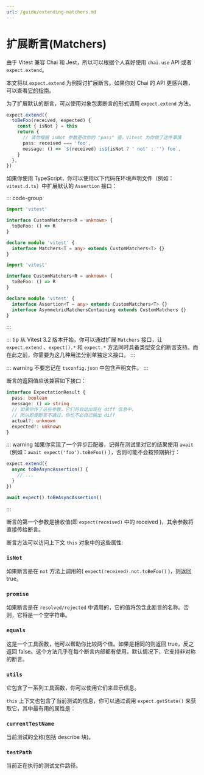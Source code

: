 ```yaml
---
url: /guide/extending-matchers.md
---
```


# 扩展断言(Matchers)

由于 Vitest 兼容 Chai 和 Jest，所以可以根据个人喜好使用 `chai.use` API 或者 `expect.extend`。

本文将以 `expect.extend` 为例探讨扩展断言。如果你对 Chai 的 API 更感兴趣，可以查看[它的指南](https://www.chaijs.com/guide/plugins/)。

为了扩展默认的断言，可以使用对象包裹断言的形式调用 `expect.extend` 方法。

```ts
expect.extend({
  toBeFoo(received, expected) {
    const { isNot } = this
    return {
      // 请勿根据 isNot 参数更改你的 "pass" 值，Vitest 为你做了这件事情
      pass: received === 'foo',
      message: () => `${received} is${isNot ? ' not' : ''} foo`,
    }
  },
})
```

如果你使用 TypeScript，你可以使用以下代码在环境声明文件（例如：`vitest.d.ts`）中扩展默认的 `Assertion` 接口：

::: code-group

```ts [<Version>3.2.0</Version>]
import 'vitest'

interface CustomMatchers<R = unknown> {
  toBeFoo: () => R
}

declare module 'vitest' {
  interface Matchers<T = any> extends CustomMatchers<T> {}
}
```

```ts [<Version>3.0.0</Version>]
import 'vitest'

interface CustomMatchers<R = unknown> {
  toBeFoo: () => R
}

declare module 'vitest' {
  interface Assertion<T = any> extends CustomMatchers<T> {}
  interface AsymmetricMatchersContaining extends CustomMatchers {}
}
```

:::

::: tip
从 Vitest 3.2 版本开始，你可以通过扩展 `Matchers` 接口，让 `expect.extend` 、`expect().*` 和 `expect.*` 方法同时具备类型安全的断言支持。而在此之前，你需要为这几种用法分别单独定义接口。
:::

::: warning
不要忘记在 `tsconfig.json` 中包含声明文件。
:::

断言的返回值应该兼容如下接口：

```ts
interface ExpectationResult {
  pass: boolean
  message: () => string
  // 如果你传了这些参数，它们将自动出现在 diff 信息中，
  // 所以即便断言不通过，你也不必自己输出 diff
  actual?: unknown
  expected?: unknown
}
```

::: warning
如果你实现了一个异步匹配器，记得在测试里对它的结果使用 `await` （例如：`await expect('foo').toBeFoo()` ），否则可能不会按预期执行：

```ts
expect.extend({
  async toBeAsyncAssertion() {
    // ...
  }
})

await expect().toBeAsyncAssertion()
```

:::

断言的第一个参数是接收值(即 `expect(received)` 中的 received )，其余参数将直接传给断言。

断言方法可以访问上下文 `this` 对象中的这些属性:

### `isNot`

如果断言是在 `not` 方法上调用的( `expect(received).not.toBeFoo()` )，则返回 true。

### `promise`

如果断言是在 `resolved/rejected` 中调用的，它的值将包含此断言的名称。否则，它将是一个空字符串。

### `equals`

这是一个工具函数，他可以帮助你比较两个值。如果是相同的则返回 true，反之返回 false。这个方法几乎在每个断言内部都有使用。默认情况下，它支持非对称的断言。

### `utils`

它包含了一系列工具函数，你可以使用它们来显示信息。

`this` 上下文也包含了当前测试的信息，你可以通过调用 `expect.getState()` 来获取它，其中最有用的属性是：

### `currentTestName`

当前测试的全称(包括 describe 块)。

### `testPath`

当前正在执行的测试文件路径。
